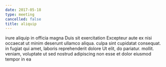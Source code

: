 ```yaml
---
date: 2017-05-18
type: meeting
cancelled: false
title: aliquip
---
```

irure aliquip in officia magna Duis sit exercitation Excepteur aute ex nisi occaecat ut minim deserunt ullamco aliqua. culpa sint cupidatat consequat. in fugiat qui amet, laboris reprehenderit dolore Ut elit, do pariatur. mollit. veniam, voluptate ut sed nostrud adipiscing non esse et dolor eiusmod tempor in ea
